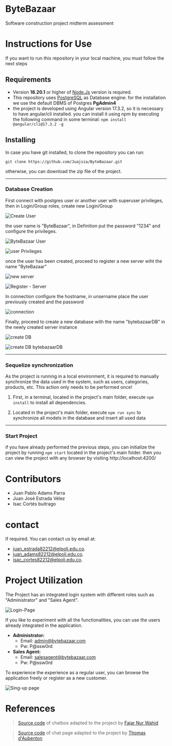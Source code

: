 # ByteBazaar

Software construction project midterm assessment

# Instructions for Use

If you want to run this repository in your local machine, you must follow the next steps

## Requirements

- Version **18.20.1** or higher of [Node.Js](https://nodejs.org/en) version is required.
- This repository uses [PostgreSQL](https://www.postgresql.org/) as Database engine. for the installation we use the default DBMS of Postgres **PgAdmin4**
- the project is developed using Angular version 17.3.2, so it is necessary to have angular/cli installed.
  you can install it using npm by executing the following command in some terminal:
  `npm install @angular/cli@17.3.2 -g`

## Installing

In case you have git installed, to clone the repository you can run:

`git clone https://github.com/Juajsia/ByteBazaar.git`

otherwise, you can download the zip file of the project.

---

### Database Creation

First connect with postgres user or another user with superuser privileges, then in Login/Group roles, create new Login/Group

![Create User](https://cdn.discordapp.com/attachments/1037567655424569344/1226744128545624094/image.png?ex=6625e180&is=66136c80&hm=e749501908eb2d94d4422fa7ec301c1c89549eabb8fc56a3f93419f3fcefc7b9&)

the user name is "ByteBazaar", in Definition put the password "1234" and configure the privileges.

![ByteBazaar User](https://cdn.discordapp.com/attachments/1037567655424569344/1227017339954921513/image.png?ex=6626dff2&is=66146af2&hm=4fd72eb7ccb04d363fcde06d8d161b3f66b30ab0603f5df309228b86ebef7d8c&)

![user Privileges](https://cdn.discordapp.com/attachments/1037567655424569344/1227017408871665775/image.png?ex=6626e003&is=66146b03&hm=624d3a076844e8a94aba883fc4bab986fc9793917e794fcf3f8e78904d7ae11d&)

once the user has been created, proceed to register a new server wiht the name "ByteBazaar"

![new server](https://cdn.discordapp.com/attachments/1037567655424569344/1226745562208927794/image.png?ex=6625e2d5&is=66136dd5&hm=bda080d1a89b9713752b625a52e21cd284075252b7c82d7080686457395ffaa1&)

![Register - Server](https://cdn.discordapp.com/attachments/1037567655424569344/1227018162654941225/image.png?ex=6626e0b6&is=66146bb6&hm=6fe9c09f642e3186f7e40682e0a53111ea1002aa11807f05fc4aa369f6bc6196&)

In connection configure the hostname, in unsername place the user previously created and the password

![connection](https://cdn.discordapp.com/attachments/1037567655424569344/1227018216065466521/image.png?ex=6626e0c3&is=66146bc3&hm=efbe0c4445aadc2dd030dbca2368862476a444c10e81cd53bf2c7c7badfa15a2&)

Finally, proceed to create a new database with the name "bytebazaarDB" in the newly created server instance

![create DB](https://cdn.discordapp.com/attachments/1037567655424569344/1226747124151226428/image.png?ex=6625e44a&is=66136f4a&hm=a073ca712996d440a775d3dc2738f51b441568b388687f92abf741fe407744b4&)

![create DB bytebazaarDB](https://cdn.discordapp.com/attachments/1037567655424569344/1227018940404863026/image.png?ex=6626e170&is=66146c70&hm=cd7fce12c181e293c15f5bf322b8c6f25f6ff00806d8ef36bd9231295e3a985d&)

---

### Sequelize synchronization

As the project is running in a local environment, it is required to manually synchronize the data used in the system, such as users, categories, products, etc.
This action only needs to be performed once!

1. First, in a terminal, located in the project's main folder, execute `npm install` to install all dependencies.

2. Located in the project's main folder, execute `npm run sync` to synchronize all models in the database and insert all used data

---

### Start Project

if you have already performed the previous steps, you can initialize the project by running `npm start` located in the project's main folder. then you can view the project with any browser by visiting
http://localhost:4200/

# Contributors

- Juan Pablo Adams Parra
- Juan José Estrada Vélez
- Isac Cortés buitrago

# contact

If required. You can contact us by email at:

- [juan_estrada82212@elpoli.edu.co](mailto:juan_estrada82212@elpoli.edu.co).
- [juan_adams82212@elpoli.edu.co](mailto:juan_adams82212@elpoli.edu.co).
- [isac_cortes82212@elpoli.edu.co](mailto:isac_cortes82212@elpoli.edu.co).

# Project Utilization

The Project has an integrated login system with different roles such as "Administrator" and "Sales Agent".

![Login-Page](https://cdn.discordapp.com/attachments/1032514734899068978/1227343007641243658/image.png?ex=66280f3f&is=66159a3f&hm=1155987ee22c5e893ebd646da8a886ca6f939ddbd09f14b71c50dd234e7a84eb&)

If you like to experiment with all the functionalities, you can use the users already integrated in the application.

- **Administrator:**
  - Email: admin@bytebazaar.com
  - Pw: P@ssw0rd
- **Sales Agent:**
  - Email: salesagent@bytebazaar.com
  - Pw: P@ssw0rd

To experience the experience as a regular user, you can browse the application freely or register as a new customer.

![Sing-up page](https://cdn.discordapp.com/attachments/1032514734899068978/1227344629540720721/image.png?ex=662810c2&is=66159bc2&hm=e07a2cf3f3dee3cd9d6068386acb9b7ac73844dd1c1560a81c6cdef8163b014e&)

# References

> [Source code](https://codepen.io/fajarnurwahid/pen/XWzPQZe) of chatbox adapted to the project by [Fajar Nur Wahid](https://www.youtube.com/@FajarStd)

> [Source code](https://codepen.io/ThomasDaubenton/pen/QMqaBN) of chat page adapted to the project by [Thomas d'Aubenton](https://card.thomasdaubenton.com/)
